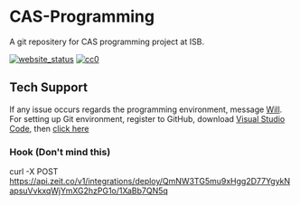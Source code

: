 # CAS-Programming

A git repositery for CAS programming project at ISB. 

[![website_status](https://img.shields.io/website?down_message=offline&up_message=online&url=https%3A%2F%2Fcas-programming.now.sh%2F)](https://cas-programming.now.sh/)
[![cc0](https://img.shields.io/github/license/616659/CAS-Programming)](https://github.com/616659/CAS-Programming/blob/master/LICENSE) 

## Tech Support 
If any issue occurs regards the programming environment, message [Will](https://www.facebook.com/will.mefmg.9). 
For setting up Git environment, register to GitHub, download [Visual Studio Code](https://code.visualstudio.com/), then [click here](https://drive.google.com/file/d/1dGC4mo08EoykKVhqnBuuDi4vChA0Scvd/view?usp=sharing)

### Hook (Don't mind this)
curl -X POST https://api.zeit.co/v1/integrations/deploy/QmNW3TG5mu9xHgg2D77YgykNapsuVvkxqWjYmXG2hzPG1o/1XaBb7QN5q
